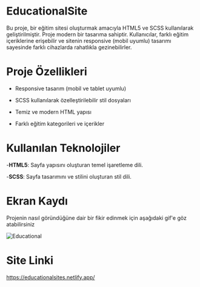 # EducationalSite
Bu proje, bir eğitim sitesi oluşturmak amacıyla HTML5 ve SCSS kullanılarak geliştirilmiştir. Proje modern bir tasarıma sahiptir. Kullanıcılar, farklı eğitim içeriklerine erişebilir ve sitenin responsive (mobil uyumlu) tasarımı sayesinde farklı cihazlarda rahatlıkla gezinebilirler.

# Proje Özellikleri
- Responsive tasarım (mobil ve tablet uyumlu)

- SCSS kullanılarak özelleştirilebilir stil dosyaları
  
- Temiz ve modern HTML yapısı
  
- Farklı eğitim kategorileri ve içerikler

# Kullanılan Teknolojiler
-**HTML5**: Sayfa yapısını oluşturan temel işaretleme dili.

-**SCSS**: Sayfa tasarımını ve stilini oluşturan stil dili.

# Ekran Kaydı
Projenin nasıl göründüğüne dair bir fikir edinmek için aşağıdaki gif'e göz atabilirsiniz

![Educational](https://github.com/user-attachments/assets/0de44d79-45f4-413f-a028-17c267773f3a)

# Site Linki
https://educationalsites.netlify.app/
